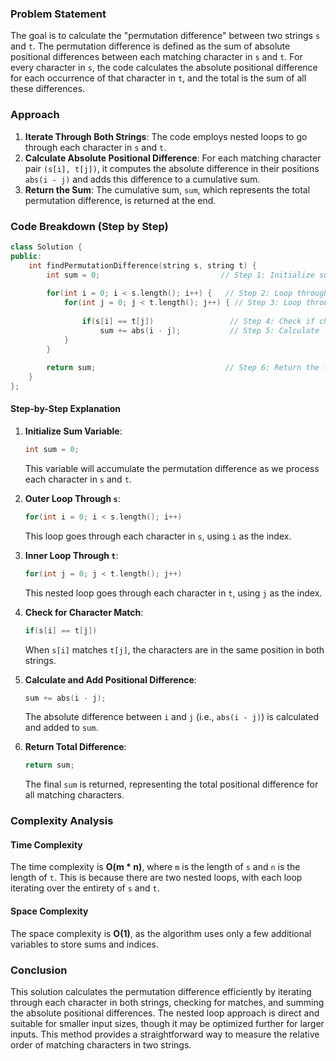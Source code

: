 ### Problem Statement

The goal is to calculate the "permutation difference" between two strings `s` and `t`. The permutation difference is defined as the sum of absolute positional differences between each matching character in `s` and `t`. For every character in `s`, the code calculates the absolute positional difference for each occurrence of that character in `t`, and the total is the sum of all these differences.

### Approach

1. **Iterate Through Both Strings**: The code employs nested loops to go through each character in `s` and `t`.
2. **Calculate Absolute Positional Difference**: For each matching character pair `(s[i], t[j])`, it computes the absolute difference in their positions `abs(i - j)` and adds this difference to a cumulative sum.
3. **Return the Sum**: The cumulative sum, `sum`, which represents the total permutation difference, is returned at the end.

### Code Breakdown (Step by Step)

```cpp
class Solution {
public:
    int findPermutationDifference(string s, string t) {
        int sum = 0;                           // Step 1: Initialize sum to store permutation difference.
        
        for(int i = 0; i < s.length(); i++) {   // Step 2: Loop through each character in `s`.
            for(int j = 0; j < t.length(); j++) { // Step 3: Loop through each character in `t`.
                
                if(s[i] == t[j])                 // Step 4: Check if characters `s[i]` and `t[j]` match.
                    sum += abs(i - j);           // Step 5: Calculate `abs(i - j)` and add to `sum`.
            }
        }
        
        return sum;                             // Step 6: Return the final permutation difference.
    }
};
```

#### Step-by-Step Explanation

1. **Initialize Sum Variable**:
   ```cpp
   int sum = 0;
   ```
   This variable will accumulate the permutation difference as we process each character in `s` and `t`.

2. **Outer Loop Through `s`**:
   ```cpp
   for(int i = 0; i < s.length(); i++)
   ```
   This loop goes through each character in `s`, using `i` as the index.

3. **Inner Loop Through `t`**:
   ```cpp
   for(int j = 0; j < t.length(); j++)
   ```
   This nested loop goes through each character in `t`, using `j` as the index.

4. **Check for Character Match**:
   ```cpp
   if(s[i] == t[j])
   ```
   When `s[i]` matches `t[j]`, the characters are in the same position in both strings.

5. **Calculate and Add Positional Difference**:
   ```cpp
   sum += abs(i - j);
   ```
   The absolute difference between `i` and `j` (i.e., `abs(i - j)`) is calculated and added to `sum`.

6. **Return Total Difference**:
   ```cpp
   return sum;
   ```
   The final `sum` is returned, representing the total positional difference for all matching characters.

### Complexity Analysis

#### Time Complexity
The time complexity is **O(m * n)**, where `m` is the length of `s` and `n` is the length of `t`. This is because there are two nested loops, with each loop iterating over the entirety of `s` and `t`.

#### Space Complexity
The space complexity is **O(1)**, as the algorithm uses only a few additional variables to store sums and indices.

### Conclusion

This solution calculates the permutation difference efficiently by iterating through each character in both strings, checking for matches, and summing the absolute positional differences. The nested loop approach is direct and suitable for smaller input sizes, though it may be optimized further for larger inputs. This method provides a straightforward way to measure the relative order of matching characters in two strings.